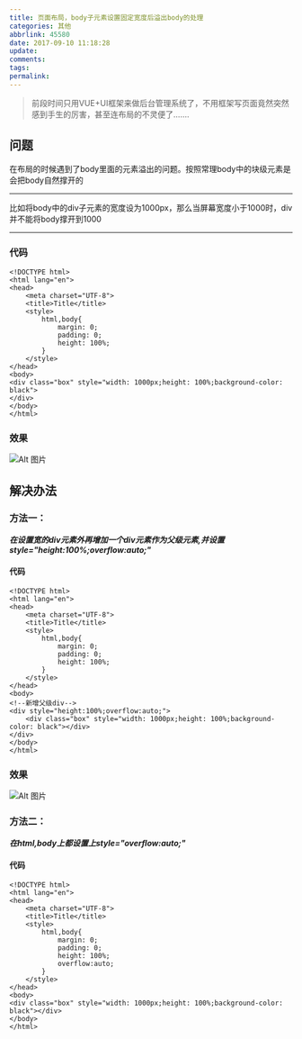 ```yaml
---
title: 页面布局，body子元素设置固定宽度后溢出body的处理
categories: 其他
abbrlink: 45580
date: 2017-09-10 11:18:28
update:
comments:
tags:
permalink:
---
```

>前段时间只用VUE+UI框架来做后台管理系统了，不用框架写页面竟然突然感到手生的厉害，甚至连布局的不灵便了.......
<!--more-->

## 问题
在布局的时候遇到了body里面的元素溢出的问题。按照常理body中的块级元素是会把body自然撑开的

___
比如将body中的div子元素的宽度设为1000px，那么当屏幕宽度小于1000时，div并不能将body撑开到1000
___

### 代码
```
<!DOCTYPE html>
<html lang="en">
<head>
    <meta charset="UTF-8">
    <title>Title</title>
    <style>
        html,body{
            margin: 0;
            padding: 0;
            height: 100%;
        }
    </style>
</head>
<body>
<div class="box" style="width: 1000px;height: 100%;background-color: black">
</div>
</body>
</html>
```
### 效果
![Alt 图片](./1.png)

## 解决办法

### 方法一：
___在设置宽的div元素外再增加一个div元素作为父级元素,并设置style="height:100%;overflow:auto;"___

#### 代码
```
<!DOCTYPE html>
<html lang="en">
<head>
    <meta charset="UTF-8">
    <title>Title</title>
    <style>
        html,body{
            margin: 0;
            padding: 0;
            height: 100%;
        }
    </style>
</head>
<body>
<!--新增父级div-->
<div style="height:100%;overflow:auto;">
	<div class="box" style="width: 1000px;height: 100%;background-color: black"></div>
</div>
</body>
</html>
```
### 效果
![Alt 图片](./2.png)

### 方法二：
___在html,body上都设置上style="overflow:auto;"___

#### 代码
```
<!DOCTYPE html>
<html lang="en">
<head>
    <meta charset="UTF-8">
    <title>Title</title>
    <style>
        html,body{
            margin: 0;
            padding: 0;
            height: 100%;
            overflow:auto;
        }
    </style>
</head>
<body>
<div class="box" style="width: 1000px;height: 100%;background-color: black"></div>
</body>
</html>
```